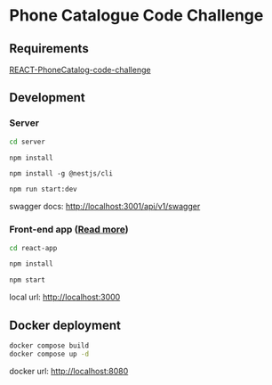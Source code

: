# Phone Catalogue Code Challenge

## Requirements

[REACT-PhoneCatalog-code-challenge](./docs/REACT-PhoneCatalog-code-challenge.pdf)

## Development
### Server 

```bash
cd server
```

```bash
npm install
```

```
npm install -g @nestjs/cli
```

```bash
npm run start:dev
```

swagger docs: [http://localhost:3001/api/v1/swagger](http://localhost:3001/api/v1/swagger)

### Front-end app ([Read more](./react-app/README.md))


```bash
cd react-app
```

```bash
npm install
```

```bash
npm start
```

local url: [http://localhost:3000](http://localhost:3000)
## Docker deployment

```bash
docker compose build
docker compose up -d
```

docker url: [http://localhost:8080](http://localhost:3000)
